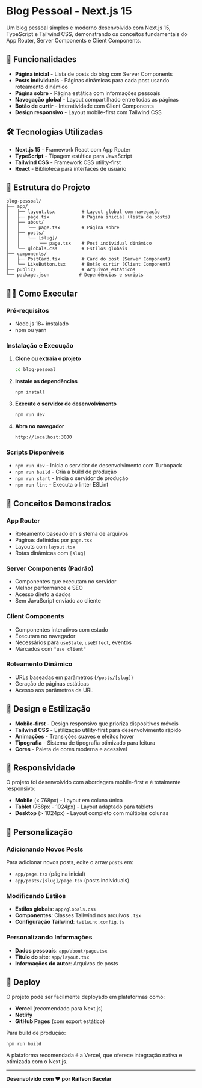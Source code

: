 # Blog Pessoal - Next.js 15

Um blog pessoal simples e moderno desenvolvido com Next.js 15, TypeScript e Tailwind CSS, demonstrando os conceitos fundamentais do App Router, Server Components e Client Components.

## 🚀 Funcionalidades

- **Página inicial** - Lista de posts do blog com Server Components
- **Posts individuais** - Páginas dinâmicas para cada post usando roteamento dinâmico
- **Página sobre** - Página estática com informações pessoais
- **Navegação global** - Layout compartilhado entre todas as páginas
- **Botão de curtir** - Interatividade com Client Components
- **Design responsivo** - Layout mobile-first com Tailwind CSS

## 🛠️ Tecnologias Utilizadas

- **Next.js 15** - Framework React com App Router
- **TypeScript** - Tipagem estática para JavaScript
- **Tailwind CSS** - Framework CSS utility-first
- **React** - Biblioteca para interfaces de usuário

## 📁 Estrutura do Projeto

```
blog-pessoal/
├── app/
│   ├── layout.tsx          # Layout global com navegação
│   ├── page.tsx            # Página inicial (lista de posts)
│   ├── about/
│   │   └── page.tsx        # Página sobre
│   ├── posts/
│   │   └── [slug]/
│   │       └── page.tsx    # Post individual dinâmico
│   └── globals.css         # Estilos globais
├── components/
│   ├── PostCard.tsx        # Card do post (Server Component)
│   └── LikeButton.tsx      # Botão curtir (Client Component)
├── public/                 # Arquivos estáticos
└── package.json           # Dependências e scripts
```

## 🏃‍♂️ Como Executar

### Pré-requisitos

- Node.js 18+ instalado
- npm ou yarn

### Instalação e Execução

1. **Clone ou extraia o projeto**
   ```bash
   cd blog-pessoal
   ```

2. **Instale as dependências**
   ```bash
   npm install
   ```

3. **Execute o servidor de desenvolvimento**
   ```bash
   npm run dev
   ```

4. **Abra no navegador**
   ```
   http://localhost:3000
   ```

### Scripts Disponíveis

- `npm run dev` - Inicia o servidor de desenvolvimento com Turbopack
- `npm run build` - Cria a build de produção
- `npm run start` - Inicia o servidor de produção
- `npm run lint` - Executa o linter ESLint

## 🎯 Conceitos Demonstrados

### App Router
- Roteamento baseado em sistema de arquivos
- Páginas definidas por `page.tsx`
- Layouts com `layout.tsx`
- Rotas dinâmicas com `[slug]`

### Server Components (Padrão)
- Componentes que executam no servidor
- Melhor performance e SEO
- Acesso direto a dados
- Sem JavaScript enviado ao cliente

### Client Components
- Componentes interativos com estado
- Executam no navegador
- Necessários para `useState`, `useEffect`, eventos
- Marcados com `"use client"`

### Roteamento Dinâmico
- URLs baseadas em parâmetros (`/posts/[slug]`)
- Geração de páginas estáticas
- Acesso aos parâmetros da URL

## 🎨 Design e Estilização

- **Mobile-first** - Design responsivo que prioriza dispositivos móveis
- **Tailwind CSS** - Estilização utility-first para desenvolvimento rápido
- **Animações** - Transições suaves e efeitos hover
- **Tipografia** - Sistema de tipografia otimizado para leitura
- **Cores** - Paleta de cores moderna e acessível

## 📱 Responsividade

O projeto foi desenvolvido com abordagem mobile-first e é totalmente responsivo:

- **Mobile** (< 768px) - Layout em coluna única
- **Tablet** (768px - 1024px) - Layout adaptado para tablets
- **Desktop** (> 1024px) - Layout completo com múltiplas colunas

## 🔧 Personalização

### Adicionando Novos Posts

Para adicionar novos posts, edite o array `posts` em:
- `app/page.tsx` (página inicial)
- `app/posts/[slug]/page.tsx` (posts individuais)

### Modificando Estilos

- **Estilos globais**: `app/globals.css`
- **Componentes**: Classes Tailwind nos arquivos `.tsx`
- **Configuração Tailwind**: `tailwind.config.ts`

### Personalizando Informações

- **Dados pessoais**: `app/about/page.tsx`
- **Título do site**: `app/layout.tsx`
- **Informações do autor**: Arquivos de posts

## 🚀 Deploy

O projeto pode ser facilmente deployado em plataformas como:

- **Vercel** (recomendado para Next.js)
- **Netlify**
- **GitHub Pages** (com export estático)

Para build de produção:
```bash
npm run build
```

A plataforma recomendada é a Vercel, que oferece integração nativa e otimizada com o Next.js.


---

**Desenvolvido com ❤️ por Raifson Bacelar**
